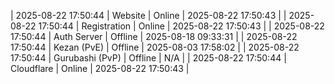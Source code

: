 | 2025-08-22 17:50:44 | Website | Online | 2025-08-22 17:50:43 |
| 2025-08-22 17:50:44 | Registration | Online | 2025-08-22 17:50:43 |
| 2025-08-22 17:50:44 | Auth Server | Offline | 2025-08-18 09:33:31 |
| 2025-08-22 17:50:44 | Kezan (PvE) | Offline | 2025-08-03 17:58:02 |
| 2025-08-22 17:50:44 | Gurubashi (PvP) | Offline | N/A |
| 2025-08-22 17:50:44 | Cloudflare | Online | 2025-08-22 17:50:43 |
